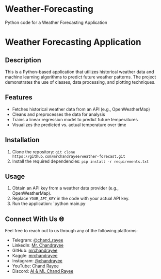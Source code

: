 # Weather-Forecasting
 Python code  for a Weather Forecasting Application

# Weather Forecasting Application

## Description
This is a Python-based application that utilizes historical weather data and machine learning algorithms to predict future weather patterns. The project demonstrates the use of classes, data processing, and plotting techniques.

## Features
- Fetches historical weather data from an API (e.g., OpenWeatherMap)
- Cleans and preprocesses the data for analysis
- Trains a linear regression model to predict future temperatures
- Visualizes the predicted vs. actual temperature over time

## Installation
1. Clone the repository: `git clone https://github.com/mrchandrayee/weather-forecast.git`
2. Install the required dependencies: `pip install -r requirements.txt`

## Usage
1. Obtain an API key from a weather data provider (e.g., OpenWeatherMap).
2. Replace `YOUR_API_KEY` in the code with your actual API key.
3. Run the application: `python main.py
   

## Connect With Us 🌐

Feel free to reach out to us through any of the following platforms:

- Telegram: [@chand_rayee](https://t.me/chand_rayee)
- LinkedIn: [Mr. Chandrayee](https://www.linkedin.com/in/mrchandrayee/)
- GitHub: [mrchandrayee](https://github.com/mrchandrayee)
- Kaggle: [mrchandrayee](https://www.kaggle.com/mrchandrayee)
- Instagram: [@chandrayee](https://www.instagram.com/chandrayee/)
- YouTube: [Chand Rayee](https://www.youtube.com/channel/UCcM2HEX1YXcWjk2AK0hgyFg)
- Discord: [AI & ML Chand Rayee](https://discord.gg/SXs6Wf8c)

